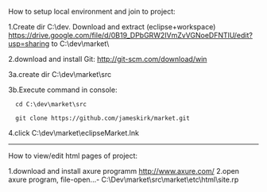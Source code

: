 How to setup local environment and join to project:


  1.Create dir C:\dev. Download and extract (eclipse+workspace) https://drive.google.com/file/d/0B19_DPbGRW2IVmZvVGNoeDFNTlU/edit?usp=sharing to C:\dev\market\
  
  2.download and install Git: http://git-scm.com/download/win
  
  3a.create dir C:\dev\market\src
  
  3b.Execute command in console:
  
      cd C:\dev\market\src
      
      git clone https://github.com/jameskirk/market.git
      
  4.click C:\dev\market\eclipseMarket.lnk


-------


How to view/edit html pages of project:

  1.download and install axure programm http://www.axure.com/
  2.open axure program, file-open...- C:\Dev\market\src\market\etc\html\site.rp
